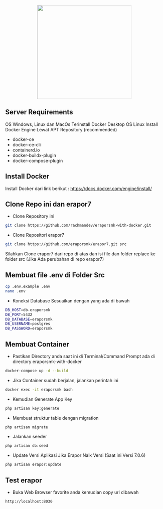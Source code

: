 <p align="center"><img src="http://app.erapor-smk.net/logo.png" width="300"></p>

## Server Requirements
OS Windows, Linux dan MacOs Terinstall Docker Desktop
OS Linux Install Docker Engine Lewat APT Repository (recommended)
- docker-ce 
- docker-ce-cli 
- containerd.io 
- docker-buildx-plugin 
- docker-compose-plugin

## Install Docker

Install Docker dari link berikut :
https://docs.docker.com/engine/install/


## Clone Repo ini dan erapor7

- Clone Repository ini
```bash
git clone https://github.com/rachmandev/eraporsmk-with-docker.git
```

- Clone Repositori erapor7
```bash
git clone https://github.com/eraporsmk/erapor7.git src
```
Silahkan Clone erapor7 dari repo di atas dan isi file dan folder replace ke folder src 
(Jika Ada perubahan di repo erapor7)

## Membuat file .env di Folder Src
```bash
cp .env.example .env
nano .env
```

- Koneksi Database Sesuaikan dengan yang ada di bawah
```bash
DB_HOST=db-eraporsmk
DB_PORT=5432
DB_DATABASE=eraporsmk
DB_USERNAME=postgres
DB_PASSWORD=eraporsmk
```

## Membuat Container 

- Pastikan Directory anda saat ini di Terminal/Command Prompt ada di directory eraporsmk-with-docker
```bash
docker-compose up -d --build
```

- Jika Container sudah berjalan, jalankan perintah ini
```bash
docker exec -it eraporsmk bash
```

- Kemudian Generate App Key
```bash
php artisan key:generate
```

- Membuat struktur table dengan migration
```bash
php artisan migrate
```

- Jalankan seeder
```bash
php artisan db:seed
```

- Update Versi Aplikasi Jika Erapor Naik Versi (Saat ini Versi 7.0.6)
```bash
php artisan erapor:update
```

## Test erapor

- Buka Web Browser favorite anda kemudian copy url dibawah

```bash
http://localhost:8030
```


